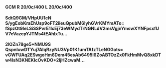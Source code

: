 #### GCM R 20/0c/400 L 20/0c/400
**SdtQ9GM/VHpUU1cN**<br/>**S/ygEobKraEhUsp9oFT2iieuQpubM6IyhGVrKMYmATo=**<br/>**fSpzOt9IeLSiSSPvrE1lcEj73eWMydTrNGNLdV2msVgjnYmswXYNFpsxfUV7cVazepYJTMs4tEAhlxTu...**<br/><br/>
**2lOZn78ge5+NMU9S**<br/>**QspnluwDTYuj7AIqRzyNU3Vp01K1umTAfzTLeNGGats=**<br/>**vGWFUAq2ESwgoHm6Dem45esAb6495l6ZoABTOzZx0FkHmMvQ8xkDTw4lsN3KNEKIcOvKDO+2ljHZcwaM...**